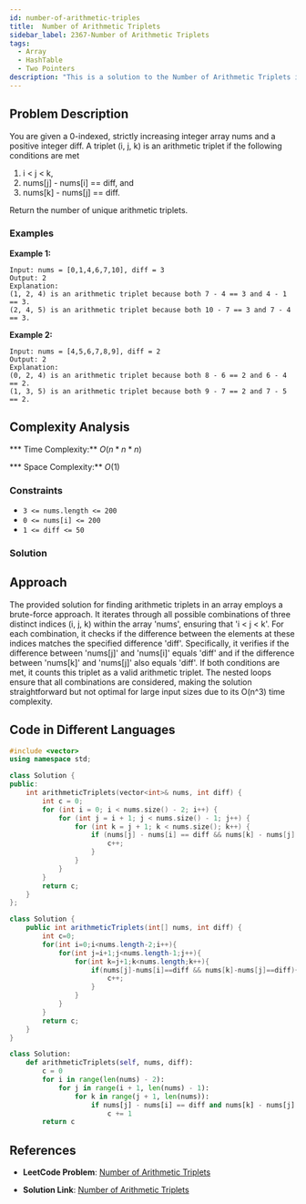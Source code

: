 ```yaml
---
id: number-of-arithmetic-triples
title:  Number of Arithmetic Triplets
sidebar_label: 2367-Number of Arithmetic Triplets
tags:
  - Array
  - HashTable
  - Two Pointers
description: "This is a solution to the Number of Arithmetic Triplets in leetcode"
---
```


## Problem Description

You are given a 0-indexed, strictly increasing integer array nums and a positive integer diff. A triplet (i, j, k) is an arithmetic triplet if the following conditions are met

1. i < j < k,
2. nums[j] - nums[i] == diff, and
3. nums[k] - nums[j] == diff.

Return the number of unique arithmetic triplets.

 

 

### Examples

**Example 1:**

```
Input: nums = [0,1,4,6,7,10], diff = 3
Output: 2
Explanation:
(1, 2, 4) is an arithmetic triplet because both 7 - 4 == 3 and 4 - 1 == 3.
(2, 4, 5) is an arithmetic triplet because both 10 - 7 == 3 and 7 - 4 == 3. 

```
**Example 2:**
```
Input: nums = [4,5,6,7,8,9], diff = 2
Output: 2
Explanation:
(0, 2, 4) is an arithmetic triplet because both 8 - 6 == 2 and 6 - 4 == 2.
(1, 3, 5) is an arithmetic triplet because both 9 - 7 == 2 and 7 - 5 == 2.

 ```
## Complexity Analysis

*** Time Complexity:** $O(n*n*n)$

*** Space Complexity:** $O(1)$

### Constraints

- `3 <= nums.length <= 200`
- `0 <= nums[i] <= 200`
- `1 <= diff <= 50`


### Solution
## Approach
The provided solution for finding arithmetic triplets in an array employs a brute-force approach. It iterates through all possible combinations of three distinct indices (i, j, k) within the array 'nums', ensuring that 'i < j < k'. For each combination, it checks if the difference between the elements at these indices matches the specified difference 'diff'. Specifically, it verifies if the difference between 'nums[j]' and 'nums[i]' equals 'diff' and if the difference between 'nums[k]' and 'nums[j]' also equals 'diff'. If both conditions are met, it counts this triplet as a valid arithmetic triplet. The nested loops ensure that all combinations are considered, making the solution straightforward but not optimal for large input sizes due to its O(n^3) time complexity.
## Code in Different Languages

<Tabs>
<TabItem value="cpp" label="C++">
  <SolutionAuthor name="@ImmidiSivani"/>

```cpp
#include <vector>
using namespace std;

class Solution {
public:
    int arithmeticTriplets(vector<int>& nums, int diff) {
        int c = 0;
        for (int i = 0; i < nums.size() - 2; i++) {
            for (int j = i + 1; j < nums.size() - 1; j++) {
                for (int k = j + 1; k < nums.size(); k++) {
                    if (nums[j] - nums[i] == diff && nums[k] - nums[j] == diff) {
                        c++;
                    }
                }
            }
        }
        return c;
    }
};


```
</TabItem>
<TabItem value="java" label="Java">
  <SolutionAuthor name="@ImmidiSivani"/>

```java
class Solution {
    public int arithmeticTriplets(int[] nums, int diff) {
        int c=0;
        for(int i=0;i<nums.length-2;i++){
            for(int j=i+1;j<nums.length-1;j++){
                for(int k=j+1;k<nums.length;k++){
                    if(nums[j]-nums[i]==diff && nums[k]-nums[j]==diff){
                        c++;
                    }
                }
            }
        }
        return c;
    }
}

```
</TabItem>
<TabItem value="python" label="Python">
  <SolutionAuthor name="@ImmidiSivani"/>

```python
class Solution:
    def arithmeticTriplets(self, nums, diff):
        c = 0
        for i in range(len(nums) - 2):
            for j in range(i + 1, len(nums) - 1):
                for k in range(j + 1, len(nums)):
                    if nums[j] - nums[i] == diff and nums[k] - nums[j] == diff:
                        c += 1
        return c


```
</TabItem>
</Tabs>

## References

- **LeetCode Problem**: [Number of Arithmetic Triplets](https://leetcode.com/problems/number-of-arithmetic-triplets/description/)

- **Solution Link**: [Number of Arithmetic Triplets](https://leetcode.com/problems/number-of-arithmetic-triplets/post-solution/?submissionId=1267331792)
